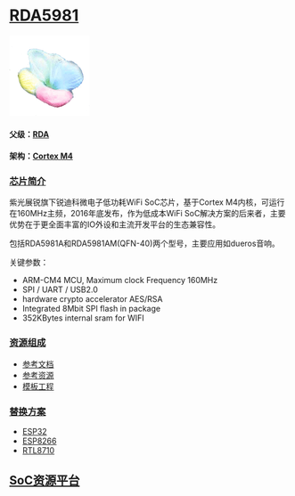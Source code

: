 ﻿# [RDA5981](https://github.com/sochub/RDA5981) 
[![sites](SoC/qitas.png)](http://www.qitas.cn) 
#### 父级：[RDA](https://github.com/sochub/RDA)
#### 架构：[Cortex M4](https://github.com/sochub/CM4) 

### [芯片简介](https://github.com/sochub/RDA5981/wiki)

紫光展锐旗下锐迪科微电子低功耗WiFi SoC芯片，基于Cortex M4内核，可运行在160MHz主频，2016年底发布，作为低成本WiFi SoC解决方案的后来者，主要优势在于更全面丰富的IO外设和主流开发平台的生态兼容性。

包括RDA5981A和RDA5981AM(QFN-40)两个型号，主要应用如dueros音响。

关键参数：

* ARM-CM4 MCU, Maximum clock Frequency 160MHz
* SPI / UART / USB2.0
* hardware crypto accelerator AES/RSA
* Integrated 8Mbit SPI flash in package
* 352KBytes internal sram for WIFI

### [资源组成](https://github.com/sochub/RDA5981)

* [参考文档](docs/)
* [参考资源](src/)
* [模板工程](demo/)

### [替换方案](https://github.com/sochub)

* [ESP32](https://github.com/sochub/ESP32) 
* [ESP8266](https://github.com/sochub/ESP8266) 
* [RTL8710](https://github.com/sochub/RTL8710BN) 

##  [SoC资源平台](http://www.qitas.cn)


